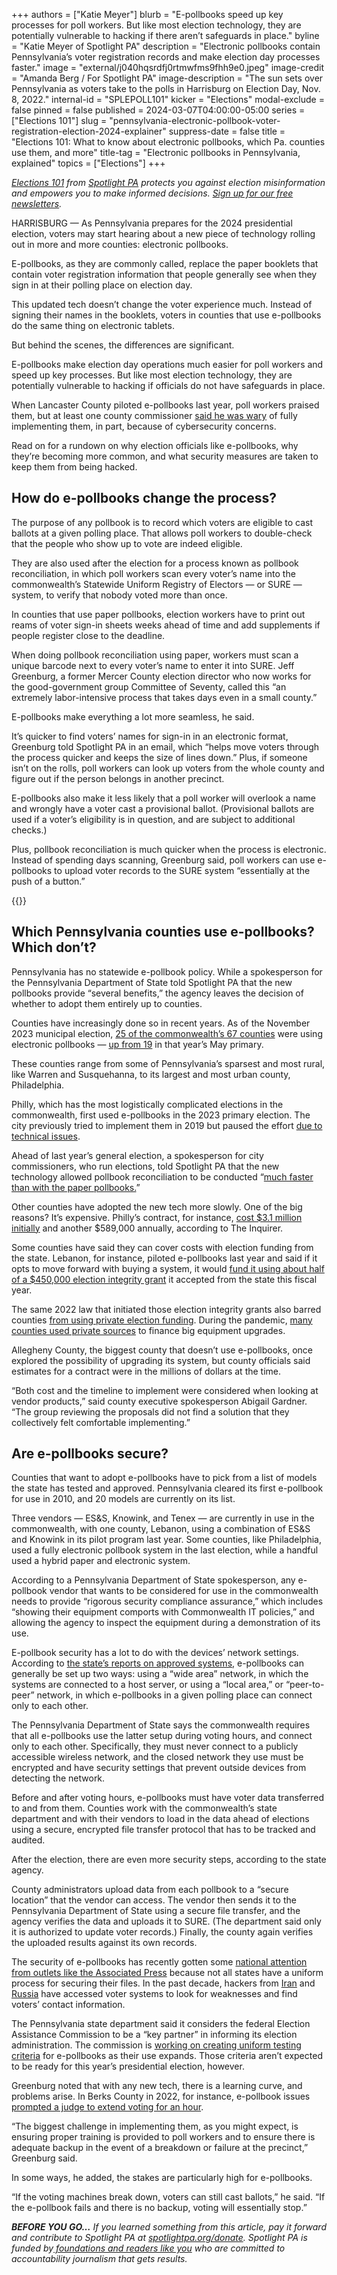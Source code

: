+++
authors = ["Katie Meyer"]
blurb = "E-pollbooks speed up key processes for poll workers. But like most election technology, they are potentially vulnerable to hacking if there aren’t safeguards in place."
byline = "Katie Meyer of Spotlight PA"
description = "Electronic pollbooks contain Pennsylvania’s voter registration records and make election day processes faster."
image = "external/j040hqsrdfj0rtmwfms9fhh9e0.jpeg"
image-credit = "Amanda Berg / For Spotlight PA"
image-description = "The sun sets over Pennsylvania as voters take to the polls in Harrisburg on Election Day, Nov. 8, 2022."
internal-id = "SPLEPOLL101"
kicker = "Elections"
modal-exclude = false
pinned = false
published = 2024-03-07T04:00:00-05:00
series = ["Elections 101"]
slug = "pennsylvania-electronic-pollbook-voter-registration-election-2024-explainer"
suppress-date = false
title = "Elections 101: What to know about electronic pollbooks, which Pa. counties use them, and more"
title-tag = "Electronic pollbooks in Pennsylvania, explained"
topics = ["Elections"]
+++

<a href="https://www.spotlightpa.org/series/elections-101/"><em>Elections 101</em></a><em> from </em><a href="https://www.spotlightpa.org/"><em>Spotlight PA</em></a><em> protects you against election misinformation and empowers you to make informed decisions. </em><a href="https://www.spotlightpa.org/newsletters"><em>Sign up for our free newsletters</em></a><em>.</em>

HARRISBURG — As Pennsylvania prepares for the 2024 presidential election, voters may start hearing about a new piece of technology rolling out in more and more counties: electronic pollbooks.

E-pollbooks, as they are commonly called, replace the paper booklets that contain voter registration information that people generally see when they sign in at their polling place on election day.

This updated tech doesn’t change the voter experience much. Instead of signing their names in the booklets, voters in counties that use e-pollbooks do the same thing on electronic tablets.

But behind the scenes, the differences are significant.

<script src="https://www.spotlightpa.org/embed.js" async></script><div data-spl-embed-version="1" data-spl-src="https://www.spotlightpa.org/embeds/newsletter/"></div>

E-pollbooks make election day operations much easier for poll workers and speed up key processes. But like most election technology, they are potentially vulnerable to hacking if officials do not have safeguards in place.

When Lancaster County piloted e-pollbooks last year, poll workers praised them, but at least one county commissioner <a href="https://lancasteronline.com/news/local/e-poll-books-get-positive-response-in-lancaster-county-but-adoption-soon-is-unlikely-lancaster/article_78c0a6f2-3df0-11ee-8243-3fd168425cbe.html">said he was wary</a> of fully implementing them, in part, because of cybersecurity concerns.

Read on for a rundown on why election officials like e-pollbooks, why they’re becoming more common, and what security measures are taken to keep them from being hacked.

## How do e-pollbooks change the process?

The purpose of any pollbook is to record which voters are eligible to cast ballots at a given polling place. That allows poll workers to double-check that the people who show up to vote are indeed eligible.

They are also used after the election for a process known as pollbook reconciliation, in which poll workers scan every voter’s name into the commonwealth’s Statewide Uniform Registry of Electors — or SURE — system, to verify that nobody voted more than once.

In counties that use paper pollbooks, election workers have to print out reams of voter sign-in sheets weeks ahead of time and add supplements if people register close to the deadline.

When doing pollbook reconciliation using paper, workers must scan a unique barcode next to every voter’s name to enter it into SURE. Jeff Greenburg, a former Mercer County election director who now works for the good-government group Committee of Seventy, called this “an extremely labor-intensive process that takes days even in a small county.”<strong></strong>

E-pollbooks make everything a lot more seamless, he said.

It’s quicker to find voters’ names for sign-in in an electronic format, Greenburg told Spotlight PA in an email, which “helps move voters through the process quicker and keeps the size of lines down.” Plus, if someone isn’t on the rolls, poll workers can look up voters from the whole county and figure out if the person belongs in another precinct.

E-pollbooks also make it less likely that a poll worker will overlook a name and wrongly have a voter cast a provisional ballot. (Provisional ballots are used if a voter’s eligibility is in question, and are subject to additional checks.)

Plus, pollbook reconciliation is much quicker when the process is electronic. Instead of spending days scanning, Greenburg said, poll workers can use e-pollbooks to upload voter records to the SURE system “essentially at the push of a button.”

{{<picture src="cas/8qt7-7rs1-z1tb-5z6g.jpeg" description="An example of an ExpressPoll electronic pollbook tablet, which is the model used in Philadelphia." caption="An example of an ExpressPoll electronic pollbook tablet, which is the model used in Philadelphia." credit="Courtesy of the Philadelphia City Commissioners">}}

## Which Pennsylvania counties use e-pollbooks? Which don’t?

Pennsylvania has no statewide e-pollbook policy. While a spokesperson for the Pennsylvania Department of State told Spotlight PA that the new pollbooks provide “several benefits,” the agency leaves the decision of whether to adopt them entirely up to counties.

Counties have increasingly done so in recent years. As of the November 2023 municipal election, <a href="https://www.vote.pa.gov/About-Elections/Pages/New-Voting-Systems.aspx">25 of the commonwealth’s 67 counties</a> were using electronic pollbooks — <a href="https://www.spotlightpa.org/news/2023/10/pennsylvania-election-results-2023-vote-counting-mail-ballot-delays-timing/">up from 19</a> in that year’s May primary.

These counties range from some of Pennsylvania’s sparsest and most rural, like Warren and Susquehanna, to its largest and most urban county, Philadelphia.

Philly, which has the most logistically complicated elections in the commonwealth, first used e-pollbooks in the 2023 primary election. The city previously tried to implement them in 2019 but paused the effort <a href="https://www.inquirer.com/politics/philadelphia/philly-epollbook-electronic-systems-should-not-be-used-city-says-20190917.html">due to technical issues</a>.

Ahead of last year’s general election, a spokesperson for city commissioners, who run elections, told Spotlight PA that the new technology allowed pollbook reconciliation to be conducted “<a href="https://www.spotlightpa.org/news/2023/10/pennsylvania-election-results-2023-vote-counting-mail-ballot-delays-timing/">much faster than with the paper pollbooks.</a>”

Other counties have adopted the new tech more slowly. One of the big reasons? It’s expensive. Philly’s contract, for instance, <a href="https://www.inquirer.com/politics/election/philadelphia-electronic-poll-books-election-day-20230512.html">cost $3.1 million initially</a> and another $589,000 annually, according to The Inquirer.

Some counties have said they can cover costs with election funding from the state. Lebanon, for instance, piloted e-pollbooks last year and said if it opts to move forward with buying a system, it would <a href="https://lebtown.com/2023/09/11/county-election-board-approves-trial-run-of-e-poll-books-at-select-precincts/">fund it using about half of a $450,000 election integrity grant</a> it accepted from the state this fiscal year.

The same 2022 law that initiated those election integrity grants also barred counties <a href="https://www.spotlightpa.org/news/2022/07/pa-election-funding-private-donation-ban-budget-deal/">from using private election funding</a>. During the pandemic, <a href="https://www.spotlightpa.org/news/2021/05/pa-2020-election-zuckerberg-grants-gop-outcry/">many counties used private sources</a> to finance big equipment upgrades.

Allegheny County, the biggest county that doesn’t use e-pollbooks, once explored the possibility of upgrading its system, but county officials said estimates for a contract were in the millions of dollars at the time.

“Both cost and the timeline to implement were considered when looking at vendor products,” said county executive spokesperson Abigail Gardner. “The group reviewing the proposals did not find a solution that they collectively felt comfortable implementing.”

## Are e-pollbooks secure?

Counties that want to adopt e-pollbooks have to pick from a list of models the state has tested and approved. Pennsylvania cleared its first e-pollbook for use in 2010, and 20 models are currently on its list.

Three vendors — ES&amp;S, Knowink, and Tenex — are currently in use in the commonwealth, with one county, Lebanon, using a combination of ES&amp;S and Knowink in its pilot program last year. Some counties, like Philadelphia, used a fully electronic pollbook system in the last election, while a handful used a hybrid paper and electronic system.

According to a Pennsylvania Department of State spokesperson, any e-pollbook vendor that wants to be considered for use in the commonwealth needs to provide “rigorous security compliance assurance,” which includes “showing their equipment comports with Commonwealth IT policies,” and allowing the agency to inspect the equipment during a demonstration of its use.

E-pollbook security has a lot to do with the devices’ network settings. According to <a href="https://www.dos.pa.gov/VotingElections/OtherServicesEvents/Pages/Voting-Systems.aspx">the state’s reports on approved systems</a>, e-pollbooks can generally be set up two ways: using a “wide area” network, in which the systems are connected to a host server, or using a “local area,” or “peer-to-peer” network, in which e-pollbooks in a given polling place can connect only to each other.

The Pennsylvania Department of State says the commonwealth requires that all e-pollbooks use the latter setup during voting hours, and connect only to each other. Specifically, they must never connect to a publicly accessible wireless network, and the closed network they use must be encrypted and have security settings that prevent outside devices from detecting the network.

Before and after voting hours, e-pollbooks must have voter data transferred to and from them. Counties work with the commonwealth’s state department and with their vendors to load in the data ahead of elections using a secure, encrypted file transfer protocol that has to be tracked and audited.

After the election, there are even more security steps, according to the state agency.

County administrators upload data from each pollbook to a “secure location” that the vendor can access. The vendor then sends it to the Pennsylvania Department of State using a secure file transfer, and the agency verifies the data and uploads it to SURE. (The department said only it is authorized to update voter records.) Finally, the county again verifies the uploaded results against its own records.

<script src="https://www.spotlightpa.org/embed.js" async></script><div data-spl-embed-version="1" data-spl-src="https://www.spotlightpa.org/embeds/donate/"></div>

The security of e-pollbooks has recently gotten some <a href="https://apnews.com/article/arizona-united-states-government-2022-midterm-elections-donald-trump-los-angeles-651d0e923973daf28ff3b9d6105b4d74">national attention from outlets like the Associated Press</a> because not all states have a uniform process for securing their files. In the past decade, hackers from <a href="https://apnews.com/article/donald-trump-florida-elections-voting-2020-voting-2124f257f89649630e123952df34b186">Iran</a> and <a href="https://apnews.com/article/illinois-russia-il-state-wire-elections-chicago-90f55790e5c04e19bbb7d0b17c1a041b">Russia</a> have accessed voter systems to look for weaknesses and find voters’ contact information.

The Pennsylvania state department said it considers the federal Election Assistance Commission to be a “key partner” in informing its election administration. The commission is <a href="https://apnews.com/article/election-technology-electronic-pollbooks-security-voting-f700da950199db8423a423287701db2e">working on creating uniform testing criteria</a> for e-pollbooks as their use expands. Those criteria aren’t expected to be ready for this year’s presidential election, however.

Greenburg noted that with any new tech, there is a learning curve, and problems arise. In Berks County in 2022, for instance, e-pollbook issues <a href="https://www.wfmz.com/news/area/berks/berks-elections-board-addresses-primarys-pollbook-issues/article_aa4058c6-1439-11ed-8dc3-8feec88c60b6.html">prompted a judge to extend voting for an hour</a>.

“The biggest challenge in implementing them, as you might expect, is ensuring proper training is provided to poll workers and to ensure there is adequate backup in the event of a breakdown or failure at the precinct,” Greenburg said.

In some ways, he added, the stakes are particularly high for e-pollbooks.

“If the voting machines break down, voters can still cast ballots,” he said. “If the e-pollbook fails and there is no backup, voting will essentially stop.”

<strong><em>BEFORE YOU GO…</em></strong><em> If you learned something from this article, pay it forward and contribute to Spotlight PA at </em><a href="http://spotlightpa.org/donate"><em>spotlightpa.org/donate</em></a><em>. Spotlight PA is funded by</em><a href="https://www.spotlightpa.org/support"><em> foundations and readers like you</em></a><em> who are committed to accountability journalism that gets results.</em>

